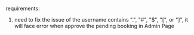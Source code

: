 requirements:

1. need to fix the issue of the username contains ".", "#", "$", "[", or "]", it will face error when approve the pending booking in Admin Page
